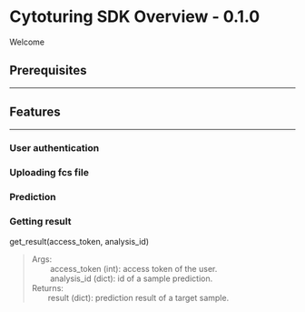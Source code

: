 # Cytoturing SDK Overview - 0.1.0 
Welcome

## Prerequisites
---

## Features
---
### User authentication

### Uploading fcs file

### Prediction

### Getting result
get_result(access_token, analysis_id)

> Args:  
>     &emsp;&emsp; access_token (int): access token of the user.  
>     &emsp;&emsp; analysis_id (dict): id of a sample prediction.  
> Returns:    
>     &emsp;&emsp;result (dict): prediction result of a target sample.  

